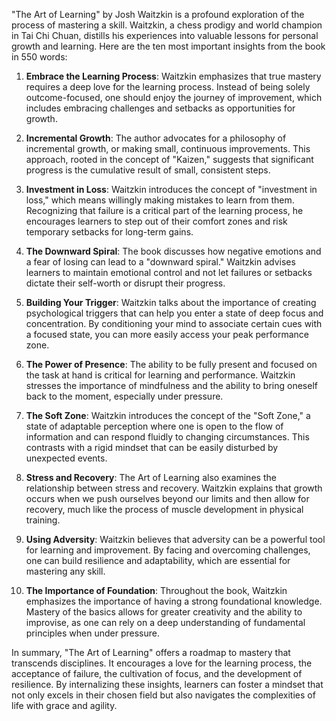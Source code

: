 "The Art of Learning" by Josh Waitzkin is a profound exploration of the process of mastering a skill. Waitzkin, a chess prodigy and world champion in Tai Chi Chuan, distills his experiences into valuable lessons for personal growth and learning. Here are the ten most important insights from the book in 550 words:

1. **Embrace the Learning Process**: Waitzkin emphasizes that true mastery requires a deep love for the learning process. Instead of being solely outcome-focused, one should enjoy the journey of improvement, which includes embracing challenges and setbacks as opportunities for growth.

2. **Incremental Growth**: The author advocates for a philosophy of incremental growth, or making small, continuous improvements. This approach, rooted in the concept of "Kaizen," suggests that significant progress is the cumulative result of small, consistent steps.

3. **Investment in Loss**: Waitzkin introduces the concept of "investment in loss," which means willingly making mistakes to learn from them. Recognizing that failure is a critical part of the learning process, he encourages learners to step out of their comfort zones and risk temporary setbacks for long-term gains.

4. **The Downward Spiral**: The book discusses how negative emotions and a fear of losing can lead to a "downward spiral." Waitzkin advises learners to maintain emotional control and not let failures or setbacks dictate their self-worth or disrupt their progress.

5. **Building Your Trigger**: Waitzkin talks about the importance of creating psychological triggers that can help you enter a state of deep focus and concentration. By conditioning your mind to associate certain cues with a focused state, you can more easily access your peak performance zone.

6. **The Power of Presence**: The ability to be fully present and focused on the task at hand is critical for learning and performance. Waitzkin stresses the importance of mindfulness and the ability to bring oneself back to the moment, especially under pressure.

7. **The Soft Zone**: Waitzkin introduces the concept of the "Soft Zone," a state of adaptable perception where one is open to the flow of information and can respond fluidly to changing circumstances. This contrasts with a rigid mindset that can be easily disturbed by unexpected events.

8. **Stress and Recovery**: The Art of Learning also examines the relationship between stress and recovery. Waitzkin explains that growth occurs when we push ourselves beyond our limits and then allow for recovery, much like the process of muscle development in physical training.

9. **Using Adversity**: Waitzkin believes that adversity can be a powerful tool for learning and improvement. By facing and overcoming challenges, one can build resilience and adaptability, which are essential for mastering any skill.

10. **The Importance of Foundation**: Throughout the book, Waitzkin emphasizes the importance of having a strong foundational knowledge. Mastery of the basics allows for greater creativity and the ability to improvise, as one can rely on a deep understanding of fundamental principles when under pressure.

In summary, "The Art of Learning" offers a roadmap to mastery that transcends disciplines. It encourages a love for the learning process, the acceptance of failure, the cultivation of focus, and the development of resilience. By internalizing these insights, learners can foster a mindset that not only excels in their chosen field but also navigates the complexities of life with grace and agility.